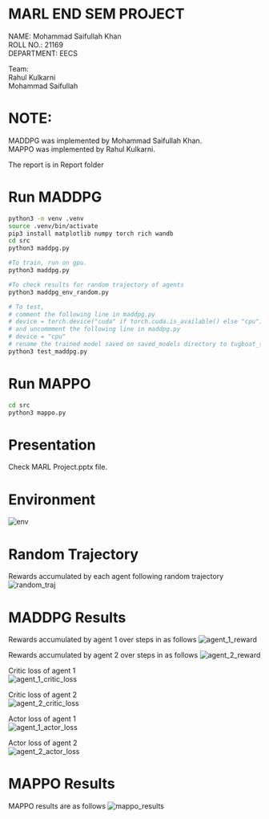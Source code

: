 # MARL END SEM PROJECT

NAME: Mohammad Saifullah Khan  
ROLL NO.: 21169  
DEPARTMENT: EECS  

Team:  
Rahul Kulkarni  
Mohammad Saifullah

# NOTE:
MADDPG was implemented by Mohammad Saifullah Khan.  
MAPPO was implemented by Rahul Kulkarni.  

The report is in Report folder

# Run MADDPG
```bash
python3 -m venv .venv
source .venv/bin/activate
pip3 install matplotlib numpy torch rich wandb
cd src
python3 maddpg.py

#To train, run on gpu.
python3 maddpg.py

#To check results for random trajectory of agents
python3 maddpg_env_random.py

# To test, 
# comment the following line in maddpg.py
# device = torch.device("cuda" if torch.cuda.is_available() else "cpu") 
# and uncommment the following line in maddpg.py
# device = "cpu"
# rename the trained model saved on saved_models directory to tugboat_{agent_number}_actor_maddpg.pth
python3 test_maddpg.py
```

# Run MAPPO
```bash 
cd src
python3 mappo.py
```

# Presentation
Check MARL Project.pptx file.

# Environment
![env](img/random_action.gif)

# Random Trajectory

Rewards accumulated by each agent following random trajectory
![random_traj](img/random_traj_rew.png)

# MADDPG  Results

Rewards accumulated by agent 1 over steps in as follows
![agent_1_reward](img/agent_1_reward.png)    

Rewards accumulated by agent 2 over steps in as follows
![agent_2_reward](img/agent_2_reward.png)    

Critic loss of agent 1  
![agent_1_critic_loss](img/agent_1_critic_loss.png)  

Critic loss of agent 2  
![agent_2_critic_loss](img/agent_2_critic_loss.png)  

Actor loss of agent 1  
![agent_1_actor_loss](img/agent_1_actor_loss.png)  

Actor loss of agent 2   
![agent_2_actor_loss](img/agent_2_actor_loss.png)

# MAPPO Results

MAPPO results are as follows
![mappo_results](img/mappo_results.png) 
